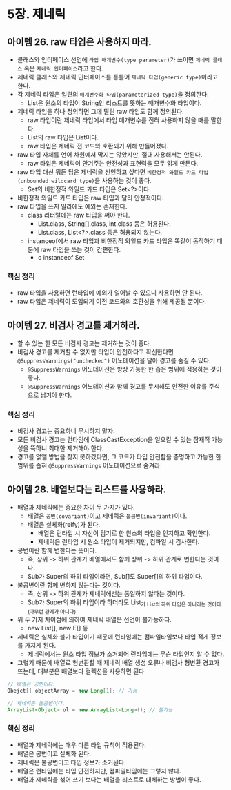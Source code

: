 # 5장. 제네릭

## 아이템 26. raw 타입은 사용하지 마라.

- 클래스와 인터페이스 선언에 `타입 매개변수(type parameter)`가 쓰이면 `제네릭 클래스` 혹은 `제네릭 인터페이스`라고 한다.
- 제네릭 클래스와 제네릭 인터페이스를 통틀어 `제네릭 타입(generic type)`이라고 한다.
- 각 제네릭 타입은 일련의 `매개변수화 타입(parameterized type)`을 정의한다.
  - List<String>은 원소의 타입이 String인 리스트를 뜻하는 매개변수화 타입이다.
- 제네릭 타입을 하나 정의하면 그에 딸린 raw 타입도 함께 정의된다.
  - raw 타입이란 제네릭 타입에서 타입 매개변수를 전혀 사용하지 않을 때를 말한다.
  - List<E>의 raw 타입은 List이다.
  - raw 타입은 제네릭 전 코드와 호환되기 위해 만들어졌다.
- raw 타입 자체를 언어 차원에서 막지는 않았지만, 절대 사용해서는 안된다.
  - raw 타입은 제네릭이 안겨주는 안전성과 표현력을 모두 읽게 만든다.
- raw 타입 대신 뭐든 담은 제네릭을 선언하고 싶다면 `비한정적 와일드 카드 타입(unbounded wildcard type)`을 사용하는 것이 좋다.
  - Set<E>의 비한정적 와일드 카드 타입은 Set<?>이다.
- 비한정적 와일드 카드 타입은 raw 타입과 달리 안정적이다.
- raw 타입을 쓰지 말라에도 예외는 존재한다.
  - class 리터럴에는 raw 타입을 써야 한다.
    - List.class, String[].class, int.class 등은 허용된다.
    - List<String>.class, List<?>.class 등은 허용되지 않는다.
  - instanceof에서 raw 타입과 비한정적 와일드 카드 타입은 똑같이 동작하기 때문에 raw 타입을 쓰는 것이 간편한다.
    - o instanceof Set

### 핵심 정리

- raw 타입을 사용하면 런타입에 예외가 일어날 수 있으니 사용하면 안 된다.
- raw 타입은 제네릭이 도입되기 이전 코드와의 호환성을 위해 제공될 뿐이다.

## 아이템 27. 비검사 경고를 제거하라.

- 할 수 있는 한 모든 비검사 경고는 제거하는 것이 좋다.
- 비검사 경고를 제거할 수 없지만 타입이 안전하다고 확신한다면 `@SuppressWarnings("unchecked")` 어노테이션을 달아 경고를 숨길 수 있다.
  - `@SuppressWarnings` 어노테이션은 항상 가능한 한 좁은 범위에 적용하는 것이 좋다.
  - `@SuppressWarnings` 어노테이션과 함께 경고를 무시해도 안전한 이유를 주석으로 남겨야 한다.

### 핵심 정리

- 비검사 경고는 중요하니 무시하지 말자.
- 모든 비검사 경고는 런타임에 ClassCastException을 일으킬 수 있는 잠재적 가능성을 뜩하니 최대한 제거해야 한다.
- 경고를 없앨 방법을 찾지 못하겠다면, 그 코드가 타입 안전함을 증명하고 가능한 한 범위를 좁혀 `@SuppressWarnings` 어노테이션으로 숨겨라

## 아이템 28. 배열보다는 리스트를 사용하라.

- 배열과 제네릭에는 중요한 차이 두 가지가 있다.
  - 배열은 `공변(covariant)`이고 제네릭은 `불공변(invariant)`이다.
  - 배열은 실체화(reify)가 된다.
    - 배열은 런타입 시 자신이 담기로 한 원소의 타입을 인지하고 확인한다.
    - 제네릭은 런타임 시 원소 타입이 제거되지만, 컴파일 시 검사한다.
- 공변이란 함께 변한다는 뜻이다.
  - 즉, 상위 -> 하위 관계가 배열에서도 함께 상위 -> 하위 관계로 변한다는 것이다.
  - Sub가 Super의 하위 타입이라면, Sub[]도 Super[]의 하위 타입이다.
- 불공변이란 함께 변하지 않는다는 것이다.
  - 즉, 상위 -> 하위 관계가 제네릭에선는 동일하지 않다는 것이다.
  - Sub가 Super의 하위 타입이라 하더라도 List<Sub>가 List<Super>의 하위 타입은 아니라는 것이다.(아무런 관계가 아니다)
- 위 두 가지 차이점에 의하여 제네릭 배열은 선언이 불가능하다.
  - new List<String>[], new E[] 등
- 제네릭은 실체화 불가 타입이기 때문에 런타임에는 컴파일타임보다 타입 적게 정보를 가지게 된다.
  - 제네릭에서는 원소 타입 정보가 소거되어 런타임에는 무슨 타입인지 알 수 없다.
- 그렇기 때문에 배열로 형변환할 때 제네릭 배열 생성 오류나 비검사 형변환 경고가 뜨는데, 대부분은 배열보다 컬렉션을 사용하면 된다.

```java
// 배열은 공변이다.
Obejct[] objectArray = new Long[1]; // 가능

// 제네릭은 불공변이다.
ArrayList<Object> ol = new ArrayList<Long>(); // 불가능
```

### 핵심 정리

- 배열과 제네릭에는 매우 다른 타입 규칙이 적용된다.
- 배열은 공변이고 실체화 된다.
- 제네릭은 불공변이고 타입 정보가 소거된다.
- 배열은 런타임에는 타입 안전하지만, 컴파일타임에는 그렇지 않다.
- 배열과 제네릭을 섞어 쓰기 보다는 배열을 리스트로 대체하는 방법이 좋다.